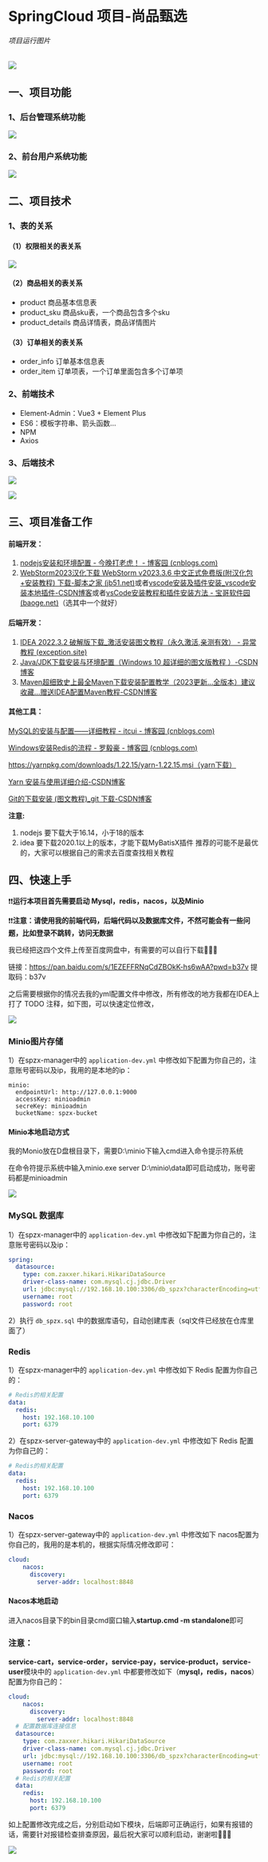 # SpringCloud 项目-尚品甄选

###### 项目运行图片

![](https://gitee.com/galie/SPZX-Backend/raw/master/IMG/演示.png)



## 一、项目功能

### 1、后台管理系统功能

![](https://gitee.com/galie/SPZX-Backend/raw/master/IMG/1.png)

### 2、前台用户系统功能

![](https://gitee.com/galie/SPZX-Backend/raw/master/IMG/2.png)



## 二、项目技术

### 1、表的关系

#### （1）权限相关的表关系

![](https://gitee.com/galie/SPZX-Backend/raw/master/IMG/3.png)

#### （2）商品相关的表关系

- product  商品基本信息表
- product_sku 商品sku表，一个商品包含多个sku
- product_details 商品详情表，商品详情图片



#### （3）订单相关的表关系

- order_info 订单基本信息表
- order_item 订单项表，一个订单里面包含多个订单项



### 2、前端技术

- Element-Admin：Vue3 + Element Plus
- ES6：模板字符串、箭头函数...
- NPM
- Axios



### 3、后端技术

![](https://gitee.com/galie/SPZX-Backend/raw/master/IMG/4.png)

![](https://gitee.com/galie/SPZX-Backend/raw/master/IMG/5.png)

## 三、项目准备工作

#### 前端开发：

1. [nodejs安装和环境配置 - 今晚打老虎！ - 博客园 (cnblogs.com)](https://www.cnblogs.com/netcore5/p/15259499.html)
2. [WebStorm2023汉化下载 WebStorm v2023.3.6 中文正式免费版(附汉化包+安装教程) 下载-脚本之家 (jb51.net)](https://www.jb51.net/softs/598714.html)或者[vscode安装及插件安装_vscode安装本地插件-CSDN博客](https://blog.csdn.net/qq_44757223/article/details/122676919)或者[vsCode安装教程和插件安装方法 - 宝哥软件园 (baoge.net)](https://www.baoge.net/article/49252.html)（选其中一个就好）

#### 后端开发：

1. [IDEA 2022.3.2 破解版下载_激活安装图文教程（永久激活,亲测有效） - 异常教程 (exception.site)](https://www.exception.site/essay/how-to-free-use-idea-202021-by-resigter-code)
2. [Java/JDK下载安装与环境配置（Windows 10 超详细的图文版教程 ）-CSDN博客](https://blog.csdn.net/qq_26552691/article/details/94598788)
3. [Maven超细致史上最全Maven下载安装配置教学（2023更新...全版本）建议收藏...赠送IDEA配置Maven教程-CSDN博客](https://blog.csdn.net/MSDCP/article/details/127680844)

#### 其他工具：

[MySQL的安装与配置——详细教程 - itcui - 博客园 (cnblogs.com)](https://www.cnblogs.com/itcui/p/15511683.html)

[Windows安装Redis的流程 - 罗毅豪 - 博客园 (cnblogs.com)](https://www.cnblogs.com/luoyihao/p/16793388.html)

https://yarnpkg.com/downloads/1.22.15/yarn-1.22.15.msi（yarn下载）

[Yarn 安装与使用详细介绍-CSDN博客](https://blog.csdn.net/csdn_yudong/article/details/82015885)

[Git的下载安装 (图文教程)_git 下载-CSDN博客](https://blog.csdn.net/weixin_47638941/article/details/120632890)

**注意:**

1. nodejs 要下载大于16.14，小于18的版本
2. idea 要下载2020.1以上的版本，才能下载MyBatisX插件
   推荐的可能不是最优的，大家可以根据自己的需求去百度查找相关教程

## 四、快速上手

❗️❗️**运行本项目首先需要启动 Mysql，redis，nacos，以及Minio** 

❗️❗️**注意：请使用我的前端代码，后端代码以及数据库文件，不然可能会有一些问题，比如登录不跳转，访问无数据**

我已经把这四个文件上传至百度网盘中，有需要的可以自行下载🌹🌹🌹

链接：https://pan.baidu.com/s/1EZEFFRNqCdZBOkK-hs6wAA?pwd=b37v 
提取码：b37v

之后需要根据你的情况去我的yml配置文件中修改，所有修改的地方我都在IDEA上打了 TODO 注释，如下图，可以快速定位修改，

![](https://gitee.com/galie/SPZX-Backend/raw/master/IMG/9.png)

### Minio图片存储

1）在spzx-manager中的 `application-dev.yml` 中修改如下配置为你自己的，注意账号密码以及ip，我用的是本地的ip：

```
minio:
  endpointUrl: http://127.0.0.1:9000
  accessKey: minioadmin
  secreKey: minioadmin
  bucketName: spzx-bucket
```

#### Minio本地启动方式

我的Monio放在D盘根目录下，需要D:\minio下输入cmd进入命令提示符系统

在命令符提示系统中输入minio.exe server D:\minio\data即可启动成功，账号密码都是minioadmin

![](https://gitee.com/galie/SPZX-Backend/raw/master/IMG/6.png)

### MySQL 数据库

1）在spzx-manager中的 `application-dev.yml` 中修改如下配置为你自己的，注意账号密码以及ip：

```yml
spring:
  datasource:
    type: com.zaxxer.hikari.HikariDataSource
    driver-class-name: com.mysql.cj.jdbc.Driver
    url: jdbc:mysql://192.168.10.100:3306/db_spzx?characterEncoding=utf-8&useSSL=false&allowPublicKeyRetrieval=true&serverTimezone=GMT%2B8
    username: root
    password: root
```

2）执行 `db_spzx.sql` 中的数据库语句，自动创建库表（sql文件已经放在仓库里面了）

### Redis

1）在spzx-manager中的 `application-dev.yml` 中修改如下 Redis 配置为你自己的：

```yml
# Redis的相关配置
data:
  redis:
    host: 192.168.10.100
    port: 6379
```

2）在spzx-server-gateway中的 `application-dev.yml` 中修改如下 Redis 配置为你自己的：

```yml
# Redis的相关配置
data:
  redis:
    host: 192.168.10.100
    port: 6379
```

### Nacos

1）在spzx-server-gateway中的 `application-dev.yml` 中修改如下 nacos配置为你自己的，我用的是本机的，根据实际情况修改即可：

```yml
cloud:
    nacos:
      discovery:
        server-addr: localhost:8848
```

#### Nacos本地启动

进入nacos目录下的bin目录cmd窗口输入**startup.cmd -m standalone**即可	

### 注意：

**service-cart，service-order，service-pay，service-product，service-user**模块中的 `application-dev.yml` 中都要修改如下（**mysql，redis，nacos**）配置为你自己的：

```yml
cloud:
    nacos:
      discovery:
        server-addr: localhost:8848
  # 配置数据库连接信息
  datasource:
    type: com.zaxxer.hikari.HikariDataSource
    driver-class-name: com.mysql.cj.jdbc.Driver
    url: jdbc:mysql://192.168.10.100:3306/db_spzx?characterEncoding=utf-8&useSSL=false&allowPublicKeyRetrieval=true&serverTimezone=GMT%2B8
    username: root
    password: root
  # Redis的相关配置
  data:
    redis:
      host: 192.168.10.100
      port: 6379
```

如上配置修改完成之后，分别启动如下模块，后端即可正确运行，如果有报错的话，需要针对报错检查排查原因，最后祝大家可以顺利启动，谢谢啦🌹🌹🌹

![](https://gitee.com/galie/SPZX-Backend/raw/master/IMG/7.png)



